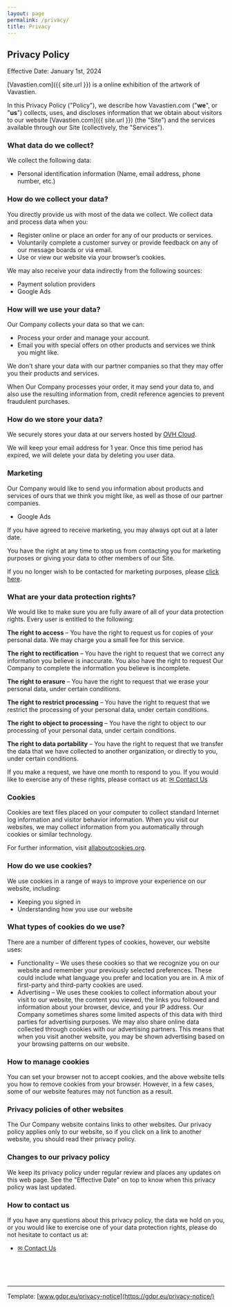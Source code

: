 ```yaml
---
layout: page
permalink: /privacy/
title: Privacy
---
```


## Privacy Policy

Effective Date: January 1st, 2024

[Vavastien.com]({{ site.url }}) is a online exhibition of the artwork of Vavastien.

In this Privacy Policy ("Policy"), we describe how Vavastien.com ("**we**", or "**us**")
collects, uses, and discloses information that we obtain about visitors
to our website [Vavastien.com]({{ site.url }}) (the "Site") and the services
available through our Site (collectively, the "Services").


### What data do we collect?

We collect the following data:

- Personal identification information (Name, email address, phone number, etc.)


### How do we collect your data?

You directly provide us with most of the data we collect.
We collect data and process data when you:

- Register online or place an order for any of our products or services.
- Voluntarily complete a customer survey or provide feedback on any of our message boards or via email.
- Use or view our website via your browser’s cookies.

We may also receive your data indirectly from the following sources:

- Payment solution providers
- Google Ads


### How will we use your data?

Our Company collects your data so that we can:

- Process your order and manage your account.
- Email you with special offers on other products and services we think you might like.


We don't share your data with our partner companies so that they may offer you their products and services.

When Our Company processes your order, it may send your data to,
and also use the resulting information from, credit reference agencies to prevent fraudulent purchases.


### How do we store your data?

We securely stores your data at our servers hosted by [OVH Cloud](https://www.ovhcloud.com/).

We will keep your email address for 1 year.
Once this time period has expired, we will delete your data by deleting you user data.


### Marketing

Our Company would like to send you information about products and services of ours that we think you might like, as well as those of our partner companies.

- Google Ads

If you have agreed to receive marketing, you may always opt out at a later date.

You have the right at any time to stop us from contacting you for marketing purposes or giving your data to other members of our Site.

If you no longer wish to be contacted for marketing purposes, please [click here](/unsubscribe).


### What are your data protection rights?

We would like to make sure you are fully aware of all of your data protection rights.
Every user is entitled to the following:

**The right to access** – You have the right to request us for copies of your personal data. We may charge you a small fee for this service.

**The right to rectification** – You have the right to request that we correct any information you believe is inaccurate. You also have the right to request Our Company to complete the information you believe is incomplete.

**The right to erasure** – You have the right to request that we erase your personal data, under certain conditions.

**The right to restrict processing** – You have the right to request that we restrict the processing of your personal data, under certain conditions.

**The right to object to processing** – You have the right to object to our processing of your personal data, under certain conditions.

**The right to data portability** – You have the right to request that we transfer the data that we have collected to another organization, or directly to you, under certain conditions.

If you make a request, we have one month to respond to you.
If you would like to exercise any of these rights, please contact us at: [✉ Contact Us](/contact/)


### Cookies

Cookies are text files placed on your computer to collect standard Internet log information and visitor behavior information.
When you visit our websites, we may collect information from you automatically through cookies or similar technology.

For further information, visit [allaboutcookies.org](allaboutcookies.org).

### How do we use cookies?

We use cookies in a range of ways to improve your experience on our website, including:

- Keeping you signed in
- Understanding how you use our website


### What types of cookies do we use?

There are a number of different types of cookies, however, our website uses:

- Functionality – We uses these cookies so that we recognize you on our website and remember your previously selected preferences. These could include what language you prefer and location you are in. A mix of first-party and third-party cookies are used.
- Advertising – We uses these cookies to collect information about your visit to our website, the content you viewed, the links you followed and information about your browser, device, and your IP address. Our Company sometimes shares some limited aspects of this data with third parties for advertising purposes. We may also share online data collected through cookies with our advertising partners. This means that when you visit another website, you may be shown advertising based on your browsing patterns on our website.


### How to manage cookies

You can set your browser not to accept cookies, and the above website tells you how to remove cookies from your browser.
However, in a few cases, some of our website features may not function as a result.


### Privacy policies of other websites

The Our Company website contains links to other websites.
Our privacy policy applies only to our website, so if you click on a link to another website, you should read their privacy policy.


### Changes to our privacy policy

We keep its privacy policy under regular review and places any updates on this web page.
See the "Effective Date" on top to know when this privacy policy was last updated.


### How to contact us

If you have any questions about this privacy policy, the data we hold on you, or you would like to exercise one of your data protection rights, please do not hesitate to contact us at:

- [✉ Contact Us](/contact/)

<br>
<br>
<br>

---
Template: [www.gdpr.eu/privacy-notice](https://gdpr.eu/privacy-notice/)
